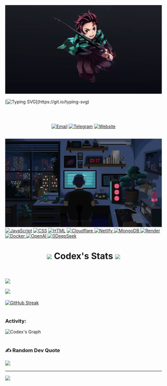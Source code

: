 <img src="https://raw.githubusercontent.com/codexart-lab/codexart-lab/refs/heads/main/ezgif-6-9ccfa809fa.gif" alt="Banner">

[![Typing SVG](https://readme-typing-svg.demolab.com?font=Fira+Code&pause=1000&color=F72A4B&width=435&lines=Hello+%2C+I+am+CodeX..;Anime+Lover..;I+Break+Firewall+%2CNot+Heart...)](https://git.io/typing-svg)

</h1><br><br>
<p align="center">
  <a href='mailto: contact@codexlab.ggff.net' target="_blank"><img alt='Email' src='https://img.shields.io/badge/Email-100000?style=flat&logo=gmail&logoColor=FF0000&labelColor=black&color=black'/></a>
  <a href='https://t.me/pheonixion' target="_blank"><img alt='Telegram' src='https://img.shields.io/badge/Telegram-100000?style=flat&logo=Telegram&logoColor=FF0000&labelColor=black&color=black'/></a>
  <a href='https://codexisme.is-a.dev' target="_blank"><img alt='Website' src='https://img.shields.io/badge/Website-100000?style=flat&logo=framer&logoColor=FF0000&labelColor=black&color=black'/></a><br><br> </p>
  
<img src="https://github.com/codexart-lab/codexart-lab/blob/main/coder.gif" alt="coder">
<a href='https://javascript.com' target="_blank"><img alt='JavaScript' src='https://img.shields.io/badge/JavaScript-100000?style=flat&logo=javascript&logoColor=FF8000&labelColor=black&color=black'/></a>
  <a href='https://en.wikipedia.org/wiki/CSS' target="_blank"><img alt='CSS' src='https://img.shields.io/badge/CSS-100000?style=flat&logo=css3&logoColor=FF8000&labelColor=black&color=black'/></a>
  <a href='https://en.wikipedia.org/wiki/HTML' target="_blank"><img alt='HTML' src='https://img.shields.io/badge/HTML-100000?style=flat&logo=html5&logoColor=FF8000&labelColor=black&color=black'/></a>
   <a href='https://www.cloudflare.com' target="_blank">
  <img alt='Cloudflare' src='https://img.shields.io/badge/Cloudflare-100000?style=flat&logo=cloudflare&logoColor=F38020&labelColor=black&color=black'/>
</a>
    <a href='https://www.netlify.com' target="_blank">
  <img alt='Netlify' src='https://img.shields.io/badge/Netlify-100000?style=flat&logo=netlify&logoColor=00C7B7&labelColor=black&color=black'/>
</a>
    <a href='https://www.mongodb.com' target="_blank">
  <img alt='MongoDB' src='https://img.shields.io/badge/MongoDB-100000?style=flat&logo=mongodb&logoColor=47A248&labelColor=black&color=black'/>
</a>
    <a href='https://render.com' target="_blank">
  <img alt='Render' src='https://img.shields.io/badge/Render-100000?style=flat&logo=render&logoColor=46E3B7&labelColor=black&color=black'/>
</a>
    <a href='https://www.docker.com' target="_blank">
  <img alt='Docker' src='https://img.shields.io/badge/Docker-100000?style=flat&logo=docker&logoColor=2496ED&labelColor=black&color=black'/>
</a>
    <a href='https://openai.com' target="_blank">
  <img alt='OpenAI' src='https://img.shields.io/badge/OpenAI-100000?style=flat&logo=openai&logoColor=412991&labelColor=black&color=black'/>
</a>
    <a href='https://deepseek.com' target="_blank">
  <img alt='0DeepSeek' src='https://img.shields.io/badge/DeepSeek-100000?style=flat&logo=deepseek&logoColor=00A67E&labelColor=black&color=black'/>
</a>
<h1 align="center" size="200">
  <a href="#Gif"><img src="https://raw.githubusercontent.com/Tarikul-Islam-Anik/Animated-Fluent-Emojis/master/Emojis/Travel%20and%20places/Milky%20Way.png" width="25px"></a>
  Codex's Stats
  <a href="#Gif"><img src="https://raw.githubusercontent.com/Tarikul-Islam-Anik/Animated-Fluent-Emojis/master/Emojis/Travel%20and%20places/Milky%20Way.png" width="25px"></a>
</h1><br><br>
  <a href="#GithubStat"><img src="https://github-stats-alpha.vercel.app/api?username=codexart-lab&cc=000&tc=fff&ic=FF0000&bc=000" align="center"><br><br></a>
  <a href="#ViewsStat"><img src="https://hits.seeyoufarm.com/api/count/incr/badge.svg?url=https%3A%2F%2Fgithub.com%2Fcodexart-lab&count_bg=%23000000&title_bg=%23FF0000&icon=&icon_color=%23E7E7E7&title=Profile+Views&edge_flat=false"/></a><br><br>
  <a href="#StreakStat"><img src="https://streak-stats.demolab.com?user=codexart-lab&mode=wee&theme=youtube-dark&border_radius=6.3" alt="GitHub Streak" /></a><br><br>
<h3 align="left">Activity:</h3>

![Codex's Graph](https://github-readme-activity-graph.vercel.app/graph?username=codexart-lab&custom_title=Codex's%20GitHub%20Activity%20Graph&bg_color=0D1117&color=D2042D&line=D2042D&point=D2042DF&area_color=FFFFFF&title_color=FFFFFF&area=true)
<br><br>
### ✍️ Random Dev Quote
![](https://quotes-github-readme.vercel.app/api?type=horizontal&theme=radical)


---
[![](https://visitcount.itsvg.in/api?id=codexart-lab&icon=2&color=1)](https://visitcount.itsvg.in)

<!-- Proudly created with GPRM ( https://gprm.itsvg.in ) -->

<!---
codexart-lab/codexart-lab is a ✨ special ✨ repository because its `README.md` (this file) appears on your GitHub profile.
You can click the Preview link to take a look at your changes.
--->
